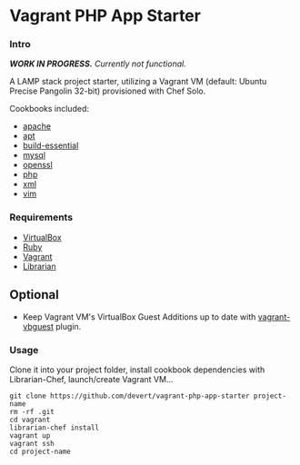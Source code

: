 # Vagrant PHP App Starter

### Intro

***WORK IN PROGRESS.*** *Currently not functional.*

A LAMP stack project starter, utilizing a Vagrant VM (default: Ubuntu Precise Pangolin 32-bit) provisioned with Chef Solo.

Cookbooks included:

* [apache](https://github.com/opscode-cookbooks/apache2)
* [apt](https://github.com/opscode-cookbooks/apt)
* [build-essential](https://github.com/opscode-cookbooks/build-essential)
* [mysql](https://github.com/opscode-cookbooks/mysql)
* [openssl](https://github.com/opscode-cookbooks/openssl)
* [php](https://github.com/opscode-cookbooks/php)
* [xml](https://github.com/opscode-cookbooks/xml)
* [vim](https://github.com/opscode-cookbooks/vim)

### Requirements

* [VirtualBox](https://www.virtualbox.org/)
* [Ruby](http://www.ruby-lang.org/en/)
* [Vagrant](http://vagrantup.com/)
* [Librarian](https://github.com/applicationsonline/librarian)

## Optional

* Keep Vagrant VM's VirtualBox Guest Additions up to date with [vagrant-vbguest](https://github.com/dotless-de/vagrant-vbguest) plugin.

### Usage

Clone it into your project folder, install cookbook dependencies with Librarian-Chef, launch/create Vagrant VM...

    git clone https://github.com/devert/vagrant-php-app-starter project-name
    rm -rf .git
    cd vagrant
    librarian-chef install
    vagrant up
    vagrant ssh
    cd project-name


